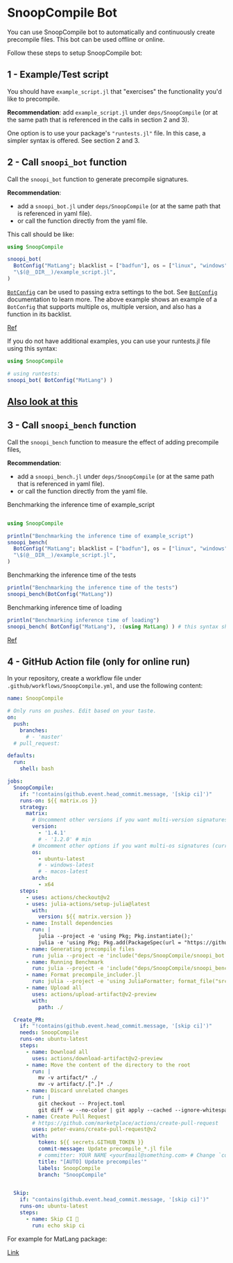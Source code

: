 # SnoopCompile Bot

You can use SnoopCompile bot to automatically and continuously create precompile files. This bot can be used offline or online.

Follow these steps to setup SnoopCompile bot:

## 1 - Example/Test script

You should have `example_script.jl` that "exercises" the functionality you'd like to precompile.

**Recommendation**: add `example_script.jl` under `deps/SnoopCompile` (or at the same path that is referenced in the calls in section 2 and 3).

One option is to use your package's `"runtests.jl"` file. In this case, a simpler syntax is offered. See section 2 and 3.

## 2 - Call `snoopi_bot` function

Call the `snoopi_bot` function to generate precompile signatures.

**Recommendation**:
 - add a `snoopi_bot.jl` under `deps/SnoopCompile` (or at the same path that is referenced in yaml file).
 - or call the function directly from the yaml file.

This call should be like:

```julia
using SnoopCompile

snoopi_bot(
  BotConfig("MatLang"; blacklist = ["badfun"], os = ["linux", "windows", "macos"], else_os = "linux", version = [v"1.4.1", v"1.2"]),
  "\$(@__DIR__)/example_script.jl",
)
```

[`BotConfig`](@ref) can be used to passing extra settings to the bot. See [`BotConfig`](@ref) documentation to learn more. The above example shows an example of a `BotConfig` that supports multiple os, multiple version, and also has a function in its backlist.

[Ref]( https://github.com/juliamatlab/MatLang/blob/master/deps/SnoopCompile/snoopi_bot.jl)

If you do not have additional examples, you can use your runtests.jl file using this syntax:

```julia
using SnoopCompile

# using runtests:
snoopi_bot( BotConfig("MatLang") )
```

[Also look at this](https://timholy.github.io/SnoopCompile.jl/stable/snoopi/#Precompile-scripts-1)
----------------------------------

## 3 - Call `snoopi_bench` function

Call the `snoopi_bench` function to measure the effect of adding precompile files,

**Recommendation**:
 - add a `snoopi_bench.jl` under `deps/SnoopCompile` (or at the same path that is referenced in yaml file).
 - or call the function directly from the yaml file.

Benchmarking the inference time of example_script
```julia

using SnoopCompile

println("Benchmarking the inference time of example_script")
snoopi_bench(
  BotConfig("MatLang"; blacklist = ["badfun"], os = ["linux", "windows", "macos"], else_os = "linux", version = [v"1.4.1", v"1.2"]),
  "\$(@__DIR__)/example_script.jl",
)
```

Benchmarking the inference time of the tests
```julia
println("Benchmarking the inference time of the tests")
snoopi_bench(BotConfig("MatLang"))
```

Benchmarking inference time of loading
```julia
println("Benchmarking inference time of loading")
snoopi_bench( BotConfig("MatLang"), :(using MatLang) ) # this syntax should be avoided for complex expressions
```

[Ref](https://github.com/juliamatlab/MatLang/blob/master/deps/SnoopCompile/snoopi_bench.jl)


## 4 - GitHub Action file (only for online run)

In your repository, create a workflow file under `.github/workflows/SnoopCompile.yml`, and use the following content:

```yaml
name: SnoopCompile

# Only runs on pushes. Edit based on your taste.
on:
  push:
    branches:
      # - 'master'
  # pull_request:

defaults:
  run:
    shell: bash

jobs:
  SnoopCompile:
    if: "!contains(github.event.head_commit.message, '[skip ci]')"
    runs-on: ${{ matrix.os }}
    strategy:
      matrix:
        # Uncomment other versions if you want multi-version signatures (should exactly match BotConfig.version):
        version:
          - '1.4.1'
          # - '1.2.0' # min
        # Uncomment other options if you want multi-os signatures (currently only these are supported by Github):
        os:
          - ubuntu-latest
          # - windows-latest
          # - macos-latest
        arch:
          - x64
    steps:
      - uses: actions/checkout@v2
      - uses: julia-actions/setup-julia@latest
        with:
          version: ${{ matrix.version }}
      - name: Install dependencies
        run: |
          julia --project -e 'using Pkg; Pkg.instantiate();'
          julia -e 'using Pkg; Pkg.add(PackageSpec(url = "https://github.com/aminya/SnoopCompile.jl", rev = "multios")); Pkg.develop(PackageSpec(; path=pwd())); Pkg.add("JuliaFormatter"); using SnoopCompile; SnoopCompile.addtestdep();'
      - name: Generating precompile files
        run: julia --project -e 'include("deps/SnoopCompile/snoopi_bot.jl")'
      - name: Running Benchmark
        run: julia --project -e 'include("deps/SnoopCompile/snoopi_bench.jl")'
      - name: Format precompile_includer.jl
        run: julia --project -e 'using JuliaFormatter; format_file("src/precompile_includer.jl")'
      - name: Upload all
        uses: actions/upload-artifact@v2-preview
        with:
          path: ./

  Create_PR:
    if: "!contains(github.event.head_commit.message, '[skip ci]')"
    needs: SnoopCompile
    runs-on: ubuntu-latest
    steps:
      - name: Download all
        uses: actions/download-artifact@v2-preview
      - name: Move the content of the directory to the root
        run: |
          mv -v artifact/* ./
          mv -v artifact/.[^.]* ./
      - name: Discard unrelated changes
        run: |
          git checkout -- Project.toml
          git diff -w --no-color | git apply --cached --ignore-whitespace && git checkout -- . && git reset && git add -p
      - name: Create Pull Request
        # https://github.com/marketplace/actions/create-pull-request
        uses: peter-evans/create-pull-request@v2
        with:
          token: ${{ secrets.GITHUB_TOKEN }}
          commit-message: Update precompile_*.jl file
          # committer: YOUR NAME <yourEmail@something.com> # Change `committer` to your name and your email.
          title: "[AUTO] Update precompiles'"
          labels: SnoopCompile
          branch: "SnoopCompile"


  Skip:
    if: "contains(github.event.head_commit.message, '[skip ci]')"
    runs-on: ubuntu-latest
    steps:
      - name: Skip CI 🚫
        run: echo skip ci
```

For example for MatLang package:

[Link](https://github.com/juliamatlab/MatLang/blob/master/.github/workflows/SnoopCompile.yml)

